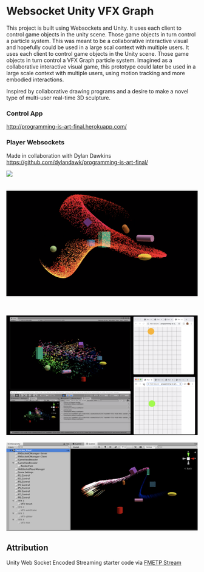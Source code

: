 # Websocket Unity VFX Graph
This project is built using Websockets and Unity. It uses each client to control game objects in the unity scene. Those game objects in turn control a particle system. This was meant to be a collaborative interactive visual and hopefully could be used in a large scal context with multiple users. It uses each client to control game objects in the Unity scene. Those game objects in turn control a VFX Graph particle system. Imagined as a collaborative interactive visual game, this prototype could later be used in a large scale context with multiple users, using motion tracking and more embodied interactions. 

Inspired by collaborative drawing programs and a desire to make a novel type of multi-user real-time 3D sculpture.

### Control App <br/>
http://programming-is-art-final.herokuapp.com/

### Player Websockets <br/>
Made in collaboration with Dylan Dawkins
https://github.com/dylandawk/programming-is-art-final/

<img src= https://camo.githubusercontent.com/017392ee93aa1e5c1125db1c048ff28037efd39b/687474703a2f2f696d672e796f75747562652e636f6d2f76692f5f526f5a7a6552556c72772f302e6a7067>
<br />
<br />
<br /><img src="https://github.com/nginelli/PIAP/blob/master/_files/Screen Shot 2020-05-06 at 10.49.05 PM.png">
<br />
<br />

<br /><img src="https://github.com/nginelli/PIAP/blob/master/_files/Screen Shot 2020-05-06 at 10.47.14 PM.png">
<br /><br />
<img src="https://github.com/nginelli/PIAP/blob/master/_files/Screen Shot 2020-05-06 at 10.29.37 PM.png">

## Attribution
Unity Web Socket Encoded Streaming starter code via <a href="https://forum.unity.com/threads/release-fmetp-stream-all-in-one-gameview-audio-stream-udp-tcp-websockets-html.670270/">FMETP Stream</a>
